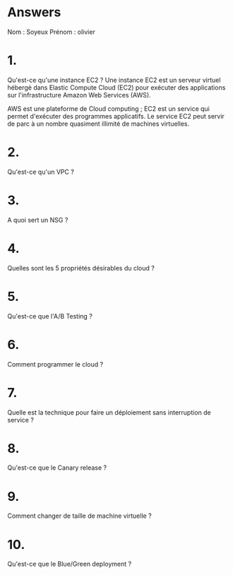 # Answers

Nom : Soyeux 
Prénom : olivier

# 1.
Qu'est-ce qu'une instance EC2 ?
Une instance EC2 est un serveur virtuel hébergé dans Elastic Compute Cloud (EC2) pour exécuter des applications sur l'infrastructure Amazon Web Services (AWS).

AWS est une plateforme de Cloud computing ; EC2 est un service qui permet d'exécuter des programmes applicatifs. Le service EC2 peut servir de parc à un nombre quasiment illimité de machines virtuelles.

# 2.
Qu'est-ce qu'un VPC ?

# 3.
A quoi sert un NSG ?

# 4.
Quelles sont les 5 propriétés désirables du cloud ?

# 5.
Qu'est-ce que l'A/B Testing ?

# 6.
Comment programmer le cloud ?

# 7.
Quelle est la technique pour faire un déploiement sans interruption de service ?

# 8.
Qu'est-ce que le Canary release ?

# 9.
Comment changer de taille de machine virtuelle ?

# 10.
Qu'est-ce que le Blue/Green deployment ?
